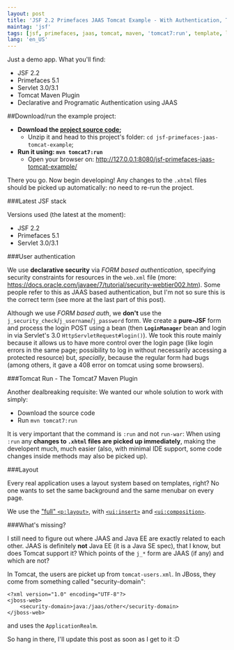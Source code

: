 ```yaml
---
layout: post
title: 'JSF 2.2 Primefaces JAAS Tomcat Example - With Authentication, Template Layout and `tomcat7:run` enabled.'
maintag: 'jsf'
tags: [jsf, primefaces, jaas, tomcat, maven, 'tomcat7:run', template, layout]
lang: 'en_US'
---
```

Just a demo app. What you'll find:

- JSF 2.2
- Primefaces 5.1
- Servlet 3.0/3.1
- Tomcat Maven Plugin
- Declarative and Programatic Authentication using JAAS

##Download/run the example project:

- **Download the [project source code](https://github.com/acdcjunior/acdcjunior-github-io-example-projects/archive/master.zip);**
  - Unzip it and head to this project's folder:  `cd jsf-primefaces-jaas-tomcat-example`;
- **Run it using: `mvn tomcat7:run`**
  - Open your browser on: http://127.0.0.1:8080/jsf-primefaces-jaas-tomcat-example/

There you go. Now begin developing! Any changes to the `.xhtml` files should be picked up automatically: no need to re-run the project.

###Latest JSF stack

Versions used (the latest at the moment):

- JSF 2.2
- Primefaces 5.1
- Servlet 3.0/3.1


###User authentication

We use **declarative security** via *FORM based authentication*, specifying security constraints for resources in the `web.xml` file (more: https://docs.oracle.com/javaee/7/tutorial/security-webtier002.htm). Some people refer to this as JAAS based authentication, but I'm not so sure this is the correct term (see more at the last part of this post).

Although we use *FORM based auth*, we **don't** use the `j_security_check`/`j_username`/`j_password` form. We create a **pure-JSF** form and process the login POST using a bean (then **`LoginManager`** bean and login in via Servlet's 3.0 `HttpServletRequest#login()`).
We took this route mainly because it allows us to have more control over the login page (like login errors in the same page; possibility to log in without necessarily accessing a protected resource) but, *specially*, because the regular form had bugs (among others, it gave a 408 error on tomcat using some browsers).


###Tomcat Run - The Tomcat7 Maven Plugin

Another dealbreaking requisite: We wanted our whole solution to work with simply:

- Download the source code
- Run `mvn tomcat7:run`

It is very important that the command is `:run` and not `run-war`: When using `:run` any **changes to `.xhtml` files are  picked up immediately**, making the developent much, much easier (also, with minimal IDE support, some code changes inside methods may also be picked up).

###Layout

Every real application uses a layout system based on templates, right? No one wants to set the same background and the same menubar on every page.

We use the ["full" `<p:layout>`](http://www.primefaces.org/showcase/ui/panel/layout/element.xhtml), with [`<ui:insert>`](https://docs.oracle.com/javaee/7/javaserver-faces-2-2/vdldocs-facelets/toc.htm) and [`<ui:composition>`](https://docs.oracle.com/javaee/7/javaserver-faces-2-2/vdldocs-facelets/ui/composition.html).



###What's missing?

I still need to figure out where JAAS and Java EE are exactly related to each other. JAAS is definitely **not** Java EE (it is a Java SE spec), that I know, but does Tomcat support it? Which points of the `j_*` form are JAAS (if any) and which are not?

In Tomcat, the users are picket up from `tomcat-users.xml`. In JBoss, they come from something called "security-domain":

	<?xml version="1.0" encoding="UTF-8"?>
	<jboss-web>
	    <security-domain>java:/jaas/other</security-domain>
    </jboss-web>

and uses the `ApplicationRealm`.

So hang in there, I'll update this post as soon as I get to it :D
